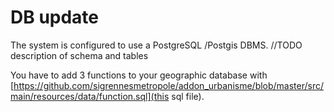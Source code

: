 
DB update
==========

The system is configured to use a PostgreSQL /Postgis DBMS.
//TODO description of schema and tables

You have to add 3 functions to your geographic database with [https://github.com/sigrennesmetropole/addon_urbanisme/blob/master/src/main/resources/data/function.sql](this sql file).
